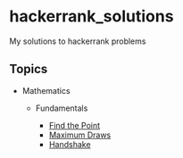 # hackerrank_solutions
My solutions to hackerrank problems

## Topics

* Mathematics
  * Fundamentals
  
    * [Find the Point](https://github.com/faizankshaikh/hackerrank_solutions/blob/master/find_point.py)
    * [Maximum Draws](https://github.com/faizankshaikh/hackerrank_solutions/blob/master/maximum_draws.py)
    * [Handshake](https://github.com/faizankshaikh/hackerrank_solutions/blob/master/handshake.py)
